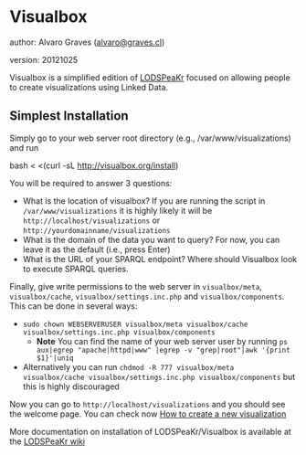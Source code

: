 Visualbox
=========

author: Alvaro Graves (alvaro@graves.cl)

version: 20121025


Visualbox is a simplified edition of [LODSPeaKr](http://lodspeakr.org) focused on allowing people to create visualizations using Linked Data.

Simplest Installation
---------------------

Simply go to your web server root directory (e.g., /var/www/visualizations) and run

   bash < <(curl -sL http://visualbox.org/install)

You will be required to answer 3 questions:

* What is the location of visualbox? If you are running the script in `/var/www/visualizations` it is highly likely it will be `http://localhost/visualizations` or `http://yourdomainname/visualizations`
* What is the domain of the data you want to query? For now, you can leave it as the default (i.e., press Enter)
* What is the URL of your SPARQL endpoint? Where should Visualbox look to execute SPARQL queries.

Finally, give write permissions to the web server in `visualbox/meta`, `visualbox/cache`, `visualbox/settings.inc.php`  and `visualbox/components`. This can be done in several ways:

* `sudo chown WEBSERVERUSER visualbox/meta visualbox/cache visualbox/settings.inc.php visualbox/components`
    * **Note** You can find the name of your web server user by running `ps aux|egrep "apache|httpd|www" |egrep -v "grep|root"|awk '{print $1}'|uniq`
* Alternatively you can run `chdmod -R 777 visualbox/meta visualbox/cache visualbox/settings.inc.php visualbox/components` but this is highly discouraged

Now you can go to `http://localhost/visualizations` and you should see the welcome page. You can check now [How to create a new visualization](https://github.com/alangrafu/visualbox/wiki/How-to-create-a-new-visualization)

More documentation on installation of LODSPeaKr/Visualbox is available at the [LODSPeaKr wiki](https://github.com/alangrafu/lodspeakr/wiki)
